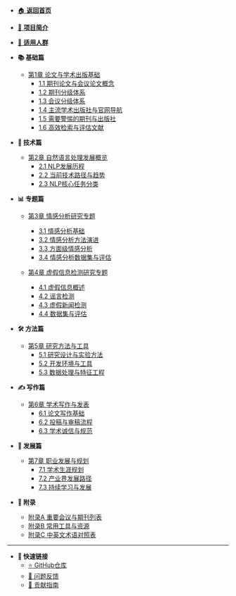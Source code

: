 <!-- _sidebar.md -->

* [🏠 **返回首页**](/)
* [📖 **项目简介**](/#📖-项目简介)
* [🎯 **适用人群**](/#🎯-适用人群)

* **📚 基础篇**
  * [第1章 论文与学术出版基础](chapter1-academic-publishing-basics.md)
    * [1.1 期刊论文与会议论文概念](chapter1-academic-publishing-basics.md#_11-期刊论文与会议论文概念)
    * [1.2 期刊分级体系](chapter1-academic-publishing-basics.md#_12-期刊分级体系)
    * [1.3 会议分级体系](chapter1-academic-publishing-basics.md#_13-会议分级体系)
    * [1.4 主流学术出版社与官网导航](chapter1-academic-publishing-basics.md#_14-主流学术出版社与官网导航)
    * [1.5 需要警惕的期刊与出版社](chapter1-academic-publishing-basics.md#_15-需要警惕的出版社与期刊掠夺性期刊水刊)
    * [1.6 高效检索与评估文献](chapter1-academic-publishing-basics.md#_16-高效检索与评估文献)

* **🔬 技术篇**
  * [第2章 自然语言处理发展概览](chapter2-nlp-overview.md)
    * [2.1 NLP发展历程](chapter2-nlp-overview.md#_21-nlp发展历程)
    * [2.2 当前技术路径与趋势](chapter2-nlp-overview.md#_22-当前技术路径与趋势)
    * [2.3 NLP核心任务分类](chapter2-nlp-overview.md#_23-nlp核心任务分类)

* **📊 专题篇**
  * [第3章 情感分析研究专题](chapter3-sentiment-analysis.md)
    * [3.1 情感分析基础](chapter3-sentiment-analysis.md#_31-情感分析基础)
    * [3.2 情感分析方法演进](chapter3-sentiment-analysis.md#_32-情感分析方法演进)
    * [3.3 方面级情感分析](chapter3-sentiment-analysis.md#_33-方面级情感分析absa)
    * [3.4 情感分析数据集与评估](chapter3-sentiment-analysis.md#_34-情感分析数据集与评估)

  * [第4章 虚假信息检测研究专题](chapter4-misinformation-detection.md)
    * [4.1 虚假信息概述](chapter4-misinformation-detection.md#_41-虚假信息概述)
    * [4.2 谣言检测](chapter4-misinformation-detection.md#_42-谣言检测)
    * [4.3 虚假新闻检测](chapter4-misinformation-detection.md#_43-虚假新闻检测)
    * [4.4 数据集与评估](chapter4-misinformation-detection.md#_44-数据集与评估)

* **🛠️ 方法篇**
  * [第5章 研究方法与工具](chapter5-research-methods-tools.md)
    * [5.1 研究设计与实验方法](chapter5-research-methods-tools.md#_51-研究设计与实验方法)
    * [5.2 开发环境与工具](chapter5-research-methods-tools.md#_52-开发环境与工具)
    * [5.3 数据处理与特征工程](chapter5-research-methods-tools.md#_53-数据处理与特征工程)

* **✍️ 写作篇**
  * [第6章 学术写作与发表](chapter6-academic-writing-publishing.md)
    * [6.1 论文写作基础](chapter6-academic-writing-publishing.md#_61-论文写作基础)
    * [6.2 投稿与审稿流程](chapter6-academic-writing-publishing.md#_62-投稿与审稿流程)
    * [6.3 学术诚信与规范](chapter6-academic-writing-publishing.md#_63-学术诚信与规范)

* **🚀 发展篇**
  * [第7章 职业发展与规划](chapter7-career-development.md)
    * [7.1 学术生涯规划](chapter7-career-development.md#_71-学术生涯规划)
    * [7.2 产业界发展路径](chapter7-career-development.md#_72-产业界发展路径)
    * [7.3 持续学习与发展](chapter7-career-development.md#_73-持续学习与发展)

* **📖 附录**
  * [附录A 重要会议与期刊列表](appendix/conferences-journals-list.md)
  * [附录B 常用工具与资源](appendix/tools-resources.md)
  * [附录C 中英文术语对照表](appendix/terminology.md)

---

* **🔗 快速链接**
  * [⭐ GitHub仓库](https://github.com/your-username/nlp-learning-research-guide)
  * [📧 问题反馈](https://github.com/your-username/nlp-learning-research-guide/issues)
  * [🤝 贡献指南](https://github.com/your-username/nlp-learning-research-guide#-贡献指南)
